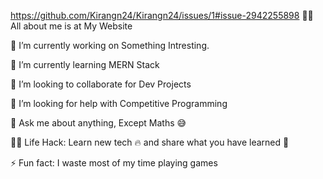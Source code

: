 https://github.com/Kirangn24/Kirangn24/issues/1#issue-2942255898
🙋‍♂️ All about me is at My Website

🔭 I’m currently working on Something Intresting.

🌱 I’m currently learning MERN Stack

👯 I’m looking to collaborate for Dev Projects

🤔 I’m looking for help with Competitive Programming

💬 Ask me about anything, Except Maths 😅

👨‍💻 Life Hack: Learn new tech 🔥 and share what you have learned 🎉

⚡ Fun fact: I waste most of my time playing games
